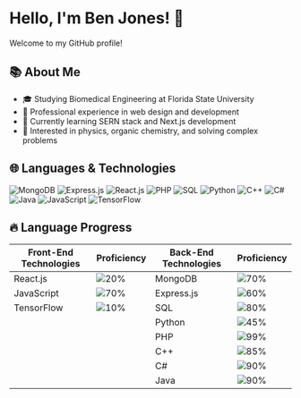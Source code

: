 # Hello, I'm Ben Jones! 👋

Welcome to my GitHub profile!

## 📚 About Me

- 🎓 Studying Biomedical Engineering at Florida State University
- 💼 Professional experience in web design and development
- 🌱 Currently learning SERN stack and Next.js development
- 👀 Interested in physics, organic chemistry, and solving complex problems

## 🌐 Languages & Technologies

![MongoDB](https://img.shields.io/badge/MongoDB-%234ea94b.svg?&style=for-the-badge&logo=mongodb&logoColor=white)
![Express.js](https://img.shields.io/badge/Express.js-000000?style=for-the-badge&logo=express&logoColor=white)
![React.js](https://img.shields.io/badge/React.js-20232a.svg?&style=for-the-badge&logo=react&logoColor=%2361DAFB)
![PHP](https://img.shields.io/badge/PHP-777BB4?style=for-the-badge&logo=php&logoColor=white)
![SQL](https://img.shields.io/badge/SQL-4479A1?style=for-the-badge&logo=amazon-dynamodb&logoColor=white)
![Python](https://img.shields.io/badge/Python-3776AB?style=for-the-badge&logo=python&logoColor=white)
![C++](https://img.shields.io/badge/C++-00599C?style=for-the-badge&logo=cplusplus&logoColor=white)
![C#](https://img.shields.io/badge/C%23-239120?style=for-the-badge&logo=csharp&logoColor=white)
![Java](https://img.shields.io/badge/Java-E34F26?style=for-the-badge&logo=java&logoColor=white)
![JavaScript](https://img.shields.io/badge/JavaScript-F7DF1E?style=for-the-badge&logo=javascript&logoColor=black)
![TensorFlow](https://img.shields.io/badge/TensorFlow-FF6F00?style=for-the-badge&logo=tensorflow&logoColor=white)




## 🔥 Language Progress
| Front-End Technologies | Proficiency | Back-End Technologies | Proficiency |
|------------------------|-------------|-----------------------|-------------|
| React.js               | ![20%](https://progress-bar.dev/20) | MongoDB             | ![70%](https://progress-bar.dev/70) |
| JavaScript             | ![70%](https://progress-bar.dev/70) | Express.js          | ![60%](https://progress-bar.dev/60) |
| TensorFlow             | ![10%](https://progress-bar.dev/10) | SQL                 | ![80%](https://progress-bar.dev/80) |
|                        |             | Python               | ![45%](https://progress-bar.dev/45) |
|                        |             | PHP                  | ![99%](https://progress-bar.dev/99) |
|                        |             | C++                  | ![85%](https://progress-bar.dev/85) |
|                        |             | C#                   | ![90%](https://progress-bar.dev/90) |
|                        |             | Java                 | ![90%](https://progress-bar.dev/90) |



